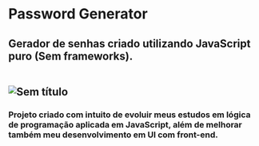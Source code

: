 <h1> Password Generator 


<h2> Gerador de senhas criado utilizando JavaScript puro (Sem frameworks). 
<br>
<br>

![Sem título](https://user-images.githubusercontent.com/121263966/220246024-7eea9f19-ab59-44f7-ba70-0cf31e3f6e39.png)



<h3> Projeto criado com intuito de evoluir meus estudos em lógica de programação aplicada em JavaScript, além de melhorar também meu desenvolvimento em UI com front-end. 
